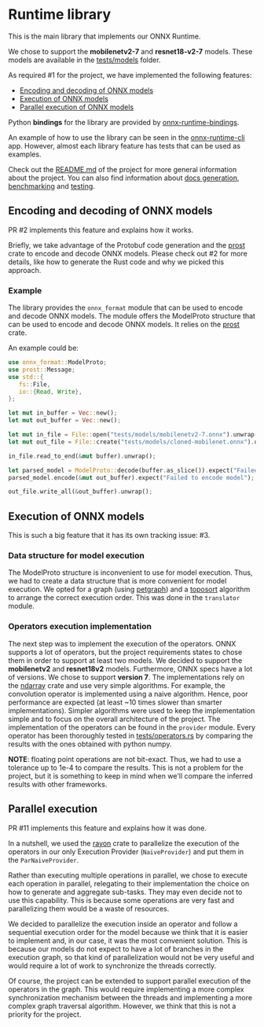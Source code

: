 # Runtime library

This is the main library that implements our ONNX Runtime.

We chose to support the **mobilenetv2-7** and **resnet18-v2-7** models. These models are available in the [tests/models](../tests/models) folder.

As required #1 for the project, we have implemented the following features:

- [Encoding and decoding of ONNX models](#encoding-and-decoding-of-onnx-models)
- [Execution of ONNX models](#execution-of-onnx-models)
- [Parallel execution of ONNX models](#parallel-execution)

Python **bindings** for the library are provided by [onnx-runtime-bindings](../onnx-runtime-bindings/README.md).

An example of how to use the library can be seen in the [onnx-runtime-cli](../onnx-runtime-cli/README.md) app.
However, almost each library feature has tests that can be used as examples.

Check out the [README.md](../README.md) of the project for more general information about the project. You can also find information about [docs generation](../README.md#code-documentation-cargo-doc), [benchmarking](../README.md#benchmarking) and [testing](../README.md#testing-cargo-test).

## Encoding and decoding of ONNX models

PR #2 implements this feature and explains how it works.

Briefly, we take advantage of the Protobuf code generation and the [prost](https://docs.rs/prost/latest/prost/) crate to encode and decode ONNX models. Please check out #2 for more details, like how to generate the Rust code and why we picked this approach.

### Example

The library provides the `onnx_format` module that can be used to encode and decode ONNX models.
The module offers the ModelProto structure that can be used to encode and decode ONNX models. It relies on the [prost](https://docs.rs/prost/latest/prost/) crate.

An example could be:

```rust
use onnx_format::ModelProto;
use prost::Message;
use std::{
   fs::File,
   io::{Read, Write},
};

let mut in_buffer = Vec::new();
let mut out_buffer = Vec::new();

let mut in_file = File::open("tests/models/mobilenetv2-7.onnx").unwrap();
let mut out_file = File::create("tests/models/cloned-mobilenet.onnx").unwrap();

in_file.read_to_end(&mut buffer).unwrap();

let parsed_model = ModelProto::decode(buffer.as_slice()).expect("Failed to decode model");
parsed_model.encode(&mut out_buffer).expect("Failed to encode model");

out_file.write_all(&out_buffer).unwrap();
```

## Execution of ONNX models
This is such a big feature that it has its own tracking issue: #3.

### Data structure for model execution
The ModelProto structure is inconvenient to use for model execution. Thus, we had to create a data structure that is more convenient for model execution. We opted for a graph (using [petgraph](https://docs.rs/petgraph/latest/petgraph/)) and a [toposort](https://docs.rs/petgraph/latest/petgraph/algo/fn.toposort.html) algorithm to arrange the correct execution order. This was done in the `translator` module.

### Operators execution implementation
The next step was to implement the execution of the operators. ONNX supports a lot of operators, but the project requirements states to chose them in order to support at least two models. We decided to support the **mobilenetv2** and **resnet18v2** models. Furthermore, ONNX specs have a lot of versions. We chose to support **version 7**. The implementations rely on the [ndarray](https://docs.rs/ndarray/latest/ndarray/) crate and use very simple algorithms. For example, the convolution operator is implemented using a naive algorithm. Hence, poor performance are expected (at least ~10 times slower than smarter implementations). Simpler algorithms were used to keep the implementation simple and to focus on the overall architecture of the project.
The implementation of the operators can be found in the `provider` module. Every operator has been thoroughly tested in [tests/operators.rs](tests/operators.rs) by comparing the results with the ones obtained with python numpy.

**NOTE**: floating point operations are not bit-exact. Thus, we had to use a tolerance up to 1e-4 to compare the results. This is not a problem for the project, but it is something to keep in mind when we'll compare the inferred results with other frameworks.

## Parallel execution
PR #11 implements this feature and explains how it was done.

In a nutshell, we used the [rayon](https://docs.rs/rayon/latest/rayon/) crate to parallelize the execution of the operators in our only Execution Provider (`NaiveProvider`) and put them in the `ParNaiveProvider`.

Rather than executing multiple operations in parallel, we chose to execute each operation in parallel, relegating to their implementation the choice on how to generate and aggregate sub-tasks. They may even decide not to use this capability. This is because some operations are very fast and parallelizing them would be a waste of resources.

We decided to parallelize the execution inside an operator and follow a sequential execution order for the model because we think that it is easier to implement and, in our case, it was the most convenient solution. This is because our models do not expect to have a lot of branches in the execution graph, so that kind of parallelization would not be very useful and would require a lot of work to synchronize the threads correctly.

Of course, the project can be extended to support parallel execution of the operators in the graph. This would require implementing a more complex synchronization mechanism between the threads and implementing a more complex graph traversal algorithm. However, we think that this is not a priority for the project.

